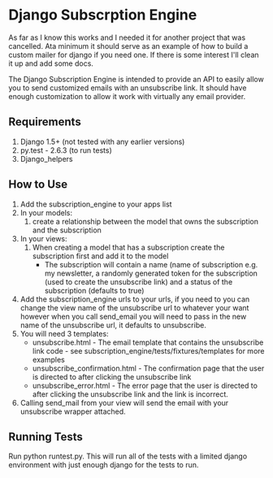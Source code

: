 # Django Subscrption Engine

As far as I know this works and I needed it for another project that was cancelled. Ata minimum it should serve as an example of how to build a custom mailer for django if you need one. If there is some interest I'll clean it up and add some docs.

The Django Subscription Engine is intended to provide an API to easily allow you to send customized emails with an
unsubscribe link.  It should have enough customization to allow it work with virtually any email provider.

## Requirements

1. Django 1.5+ (not tested with any earlier versions)
2. py.test - 2.6.3 (to run tests)
3. Django_helpers

## How to Use

1. Add the subscription_engine to your apps list
2. In your models:
    1. create a relationship between the model that owns the subscription and the subscription
3. In your views:
    1. When creating a model that has a subscription create the subscription first and add it to the model
        * The subscription will contain a name (name of subscription e.g. my newsletter, a randomly generated token for
        the subscription (used to create the unsubscribe link) and a status of the subscription (defaults to true)
4. Add the subscription_engine urls to your urls, if you need to you can change the view name of the unsubscribe url to
whatever your want however when you call send_email you will need to pass in the new name of the unsubscribe url, it defaults to unsubscribe.
5.  You will need 3 templates:
    * unsubscribe.html - The email template that contains the unsubscribe link code - see subscription_engine/tests/fixtures/templates for more examples
    * unsubscribe_confirmation.html - The confirmation page that the user is directed to after clicking the unsubscribe link
    * unsubscribe_error.html - The error page that the user is directed to after clicking the unsubscribe link and the link is incorrect.
6. Calling send_mail from your view will send the email with your unsubscribe wrapper attached.

## Running Tests

Run python runtest.py. This will run all of the tests with a limited django environment with just enough django for the tests to run.
